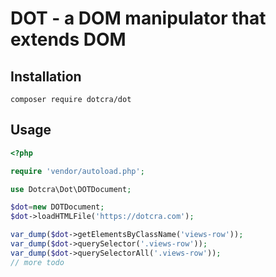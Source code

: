 # DOT - a DOM manipulator that extends DOM

## Installation
```
composer require dotcra/dot
```

## Usage
```php
<?php

require 'vendor/autoload.php';

use Dotcra\Dot\DOTDocument;

$dot=new DOTDocument;
$dot->loadHTMLFile('https://dotcra.com');

var_dump($dot->getElementsByClassName('views-row'));
var_dump($dot->querySelector('.views-row'));
var_dump($dot->querySelectorAll('.views-row'));
// more todo
```
